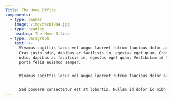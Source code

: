 ```yaml
---
Title: The Home Office
components:
  - type: banner
    image: /img/dsc01984.jpg
  - type: heading
    heading: The Home Office
  - type: paragraph
    text: >-
      Vivamus sagittis lacus vel augue laoreet rutrum faucibus dolor auctor.
      Cras justo odio, dapibus ac facilisis in, egestas eget quam. Cras justo
      odio, dapibus ac facilisis in, egestas eget quam. Vestibulum id ligula
      porta felis euismod semper.


      Vivamus sagittis lacus vel augue laoreet rutrum faucibus dolor auctor. Sed posuere consectetur est at lobortis. Maecenas sed diam eget risus varius blandit sit amet non magna. Nulla vitae elit libero, a pharetra augue. Cras justo odio, dapibus ac facilisis in, egestas eget quam. Nulla vitae elit libero, a pharetra augue.


      Sed posuere consectetur est at lobortis. Nullam id dolor id nibh ultricies vehicula ut id elit. Donec id elit non mi porta gravida at eget metus. Cum sociis natoque penatibus et magnis dis parturient montes, nascetur ridiculus mus. Cras mattis consectetur purus sit amet fermentum. Maecenas sed diam eget risus varius blandit sit amet non magna. Donec id elit non mi porta gravida at eget metus.
---
```

